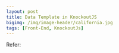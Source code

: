 ```yaml
---
layout: post
title: Data Template in KnockoutJS
bigimg: /img/image-header/california.jpg
tags: [Front-End, KnockoutJs]
---
```






Refer:

